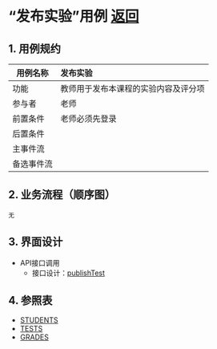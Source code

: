 
# “发布实验”用例 [返回](../../README.md)
## 1. 用例规约

|用例名称|发布实验|
|-------|:-------------|
|功能|教师用于发布本课程的实验内容及评分项|   
|参与者|老师|
|前置条件|老师必须先登录|
|后置条件| |
|主事件流| |
|备选事件流| |

## 2. 业务流程（顺序图）
    无

## 3. 界面设计
- API接口调用
    - 接口设计：[publishTest](../../api/publishTest.md) 
    
## 4. 参照表

- [STUDENTS](../data.md/#STUDENTS)
- [TESTS](../data.md/#TESTS)
- [GRADES](../data.md/#GRADES)
